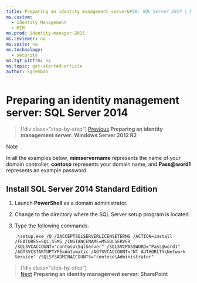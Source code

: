 ```yaml
---
title: Preparing an identity management server&#58; SQL Server 2014 | Microsoft Identity Manager
ms.custom:
  - Identity Management
  - MIM
ms.prod: identity-manager-2015
ms.reviewer: na
ms.suite: na
ms.technology:
  - security
ms.tgt_pltfrm: na
ms.topic: get-started-article
author: kgremban
---
```

# Preparing an identity management server: SQL Server 2014

>[!div class="step-by-step"]
[Previous](https://docsmsftstage.azurewebsites.net/MIM/DeployUse/prepare-server-ws2012r2.html)
**Preparing an identity management server: Windows Server 2012 R2**

> [!NOTE]
> In all the examples below, **mimservername** represents the name of your domain controller, **contoso** represents your domain name, and **Pass@word1** represents an example password.

## Install **SQL Server 2014 Standard Edition**

1. Launch **PowerShell** as a domain administrator.

2. Change to the directory where the SQL Server setup program is located.

3. Type the following commands.

    ```
    .\setup.exe /Q /IACCEPTSQLSERVERLICENSETERMS /ACTION=install /FEATURES=SQL,SSMS /INSTANCENAME=MSSQLSERVER /SQLSVCACCOUNT="contoso\SqlServer" /SQLSVCPASSWORD="Pass@word1"   /AGTSVCSTARTUPTYPE=Automatic /AGTSVCACCOUNT="NT AUTHORITY\Network Service" /SQLSYSADMINACCOUNTS="contoso\Administrator"
    ```

>[!div class="step-by-step"]  
[Next](https://docsmsftstage.azurewebsites.net/MIM/DeployUse/prepare-server-sharepoint.html)
**Preparing an identity management server: SharePoint**
